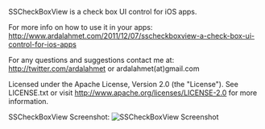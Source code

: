 SSCheckBoxView is a check box UI control for iOS apps.

For more info on how to use it in your apps:
http://www.ardalahmet.com/2011/12/07/sscheckboxview-a-check-box-ui-control-for-ios-apps

For any questions and suggestions contact me at:
http://twitter.com/ardalahmet
or
ardalahmet(at)gmail.com

Licensed under the Apache License, Version 2.0 (the "License").
See LICENSE.txt or visit http://www.apache.org/licenses/LICENSE-2.0 for more information.


SSCheckBoxView Screenshot:
![SSCheckBoxView Screenshot](http://farm8.staticflickr.com/7012/6473293001_ab905bc6cc_z.jpg)
